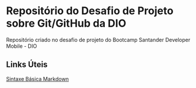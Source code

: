 # Repositório do Desafio de Projeto sobre Git/GitHub da DIO
Repositório criado no desafio de projeto do Bootcamp Santander Developer Mobile - DIO

## Links Úteis
[Sintaxe Básica Markdown](https://www.markdownguide.org/basic-syntax/)
